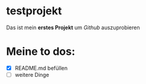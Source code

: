 # testprojekt
Das ist mein **erstes Projekt** um *Github* auszuprobieren

# Meine to dos:
- [x] README.md befüllen
- [ ] weitere Dinge
